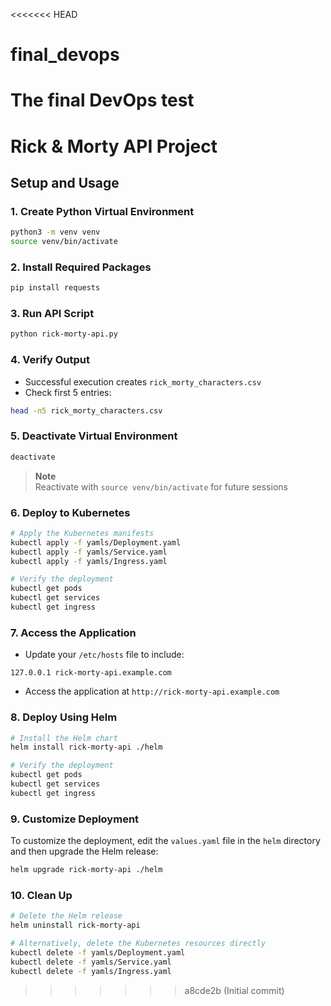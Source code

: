 <<<<<<< HEAD
# final_devops
The final DevOps test
=======
# Rick & Morty API Project

## Setup and Usage

### 1. Create Python Virtual Environment
```bash
python3 -m venv venv
source venv/bin/activate
```

### 2. Install Required Packages
```bash
pip install requests
```

### 3. Run API Script
```bash
python rick-morty-api.py
```

### 4. Verify Output
- Successful execution creates `rick_morty_characters.csv`
- Check first 5 entries:
```bash
head -n5 rick_morty_characters.csv
```

### 5. Deactivate Virtual Environment
```bash
deactivate
```

> **Note**  
> Reactivate with `source venv/bin/activate` for future sessions

### 6. Deploy to Kubernetes
```bash
# Apply the Kubernetes manifests
kubectl apply -f yamls/Deployment.yaml
kubectl apply -f yamls/Service.yaml
kubectl apply -f yamls/Ingress.yaml

# Verify the deployment
kubectl get pods
kubectl get services
kubectl get ingress
```

### 7. Access the Application
- Update your `/etc/hosts` file to include:
```
127.0.0.1 rick-morty-api.example.com
```
- Access the application at `http://rick-morty-api.example.com`

### 8. Deploy Using Helm
```bash
# Install the Helm chart
helm install rick-morty-api ./helm

# Verify the deployment
kubectl get pods
kubectl get services
kubectl get ingress
```

### 9. Customize Deployment
To customize the deployment, edit the `values.yaml` file in the `helm` directory and then upgrade the Helm release:
```bash
helm upgrade rick-morty-api ./helm
```

### 10. Clean Up
```bash
# Delete the Helm release
helm uninstall rick-morty-api

# Alternatively, delete the Kubernetes resources directly
kubectl delete -f yamls/Deployment.yaml
kubectl delete -f yamls/Service.yaml
kubectl delete -f yamls/Ingress.yaml
```
>>>>>>> a8cde2b (Initial commit)
